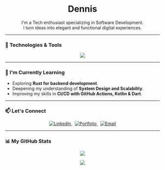<!-- 
Hi, I'm Dennis👋 
-->

<div align="center">

  <h1>Dennis</h1>
  <p>
    I'm a Tech enthusiast specializing in Software Development.<br /> 
    I turn ideas into elegant and functional digital experiences.
  </p>

</div>

---

### 🔧 Technologies & Tools

<p align="center">
  <a href="https://skillicons.dev">
    <img src="https://skillicons.dev/icons?i=js,ts,react,nextjs,rails,visualstudio,nodejs,mint,ubuntu,vite,kotlin,dart,express,mongodb,tailwind,figma,git,linux,c" />
  </a>
</p>

---

### 🌱 I'm Currently Learning

- Exploring **Rust for backend development**.
- Deepening my understanding of **System Design and Scalability**.
- Improving my skills in **CI/CD with GitHub Actions, Kotlin & Dart**.

---

### 📫 Let's Connect

<p align="center">
  <a href="https://www.linkedin.com/in/dennis-shakava" target="_blank">
    <img src="https://img.shields.io/badge/LinkedIn-0077B5?style=for-the-badge&logo=linkedin&logoColor=white" alt="LinkedIn">
  </a> &nbsp;
  <a href="https://.com" target="_blank">
    <img src="https://img.shields.io/badge/Portfolio-333333?style=for-the-badge&logo=react&logoColor=white" alt="Portfolio">
  </a> &nbsp;
  <a href="mailto:nexesa.foundation@yahoo.com">
    <img src="https://img.shields.io/badge/Email-D14836?style=for-the-badge&logo=gmail&logoColor=white" alt="Email">
  </a>
</p>

---

### 📊 My GitHub Stats

<p align="center">
  <a href="https://github.com/anuraghazra/github-readme-stats">
    <img align="center" src="https://github-readme-stats.vercel.app/api?username=Javbins&show_icons=true&theme=transparent&hide_border=true&include_all_commits=true&count_private=true" />
  </a>
</p>
<p align="center">
  <a href="https://github.com/anuraghazra/github-readme-stats">
    <img align="center" src="https://github-readme-stats.vercel.app/api/top-langs/?username=Javbins&layout=compact&theme=transparent&hide_border=true" />
  </a>
</p>
